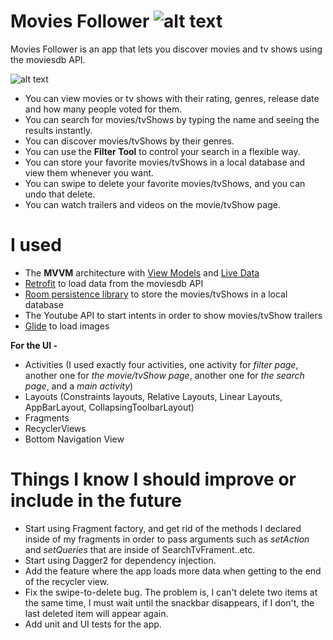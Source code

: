# Movies Follower ![alt text](https://i.imgur.com/0gfMihl.png)

Movies Follower is an app that lets you discover movies and tv shows using the moviesdb API.

![alt text](https://i.imgur.com/HvDV6Ak.jpg)

- You can view movies or tv shows with their rating, genres, release date and how many people voted for them.
- You can search for movies/tvShows by typing the name and seeing the results instantly.
- You can discover movies/tvShows by their genres.
- You can use the **Filter Tool** to control your search in a flexible way.
- You can store your favorite movies/tvShows in a local database and view them whenever you want.
- You can swipe to delete your favorite movies/tvShows, and you can undo that delete.
- You can watch trailers and videos on the movie/tvShow page.

# I used 
- The **MVVM** architecture with [View Models](https://developer.android.com/topic/libraries/architecture/viewmodel) and [Live Data](https://developer.android.com/topic/libraries/architecture/livedata)
- [Retrofit](https://github.com/square/retrofit) to load data from the moviesdb API
- [Room persistence library](https://developer.android.com/topic/libraries/architecture/room) to store the movies/tvShows in a local database
- The Youtube API to start intents in order to show movies/tvShow trailers
- [Glide](https://bumptech.github.io/glide/) to load images

**For the UI -** 
- Activities (I used exactly four activities, one activity for *filter page*, another one for *the movie/tvShow page*, another one for *the search page*, and a *main activity*)
- Layouts (Constraints layouts, Relative Layouts, Linear Layouts, AppBarLayout, CollapsingToolbarLayout)
- Fragments
- RecyclerViews
- Bottom Navigation View

# Things I know I should improve or include in the future

- Start using Fragment factory, and get rid of the methods I declared inside of my fragments in order to pass arguments such as *setAction* and *setQueries* that are inside of SearchTvFrament..etc.
- Start using Dagger2 for dependency injection.
- Add the feature where the app loads more data when getting to the end of the recycler view.
- Fix the swipe-to-delete bug. The problem is, I can't delete two items at the same time, I must wait until the snackbar disappears, if I don't, the last deleted item will appear again.
- Add unit and UI tests for the app.
